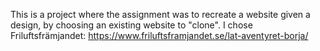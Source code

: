 This is a project where the assignment was to recreate a website given a design, by choosing an existing website to "clone".
I chose Friluftsfrämjandet: https://www.friluftsframjandet.se/lat-aventyret-borja/
